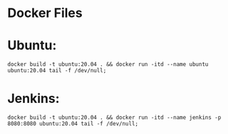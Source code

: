 # Docker Files
    
# Ubuntu:
    docker build -t ubuntu:20.04 . && docker run -itd --name ubuntu ubuntu:20.04 tail -f /dev/null;
# Jenkins:
    docker build -t ubuntu:20.04 . && docker run -itd --name jenkins -p 8080:8080 ubuntu:20.04 tail -f /dev/null;